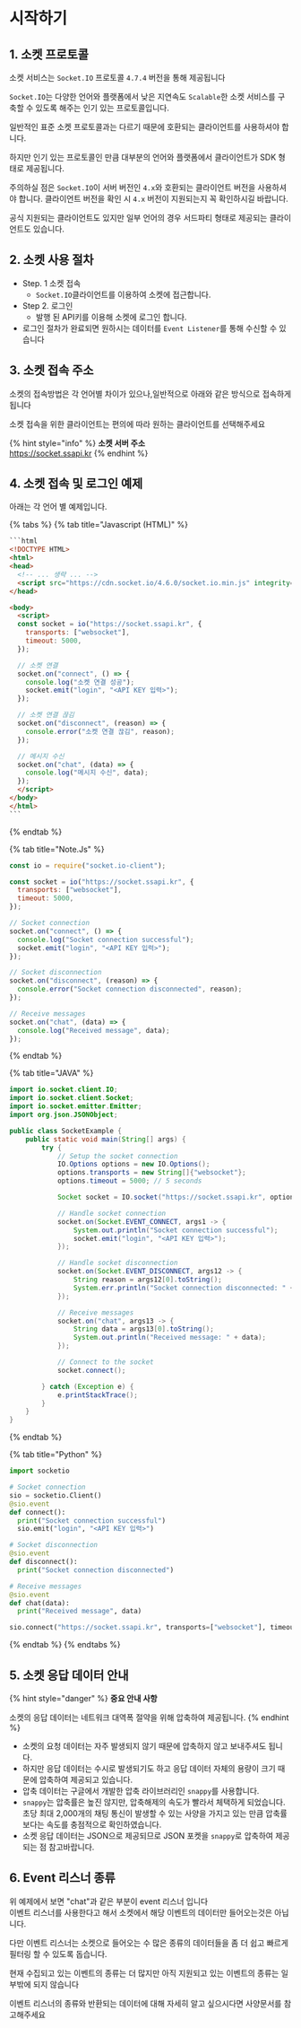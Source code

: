 # 시작하기



## 1. 소켓 프로토콜

소켓 서비스는 `Socket.IO` 프로토콜 `4.7.4` 버전을 통해 제공됩니다

`Socket.IO`는 다양한 언어와 플랫폼에서 낮은 지연속도 `Scalable`한 소켓 서비스를 구축할 수 있도록 해주는 인기 있는 프로토콜입니다.

일반적인 표준 소켓 프로토콜과는 다르기 때문에 호환되는 클라이언트를 사용하셔야 합니다.

하지만 인기 있는 프로토콜인 만큼 대부분의 언어와 플랫폼에서 클라이언트가 SDK 형태로 제공됩니다.

주의하실 점은 `Socket.IO`이 서버 버전인 `4.x`와 호환되는 클라이언트 버전을 사용하셔야 합니다. 클라이언트 버전을 확인 시 `4.x` 버전이 지원되는지 꼭 확인하시길 바랍니다.

공식 지원되는 클라이언트도 있지만 일부 언어의 경우 서드파티 형태로 제공되는 클라이언트도 있습니다.





## 2. 소켓 사용 절차

* Step. 1 소켓 접속
  * `Socket.IO`클라이언트를 이용하여 소켓에 접근합니다.
* Step 2. 로그인
  * 발행 된 API키를 이용해 소켓에 로그인 합니다.
* 로그인 절차가 완료되면 원하시는 데이터를 `Event Listener`를 통해 수신할 수 있습니다





## 3. 소켓 접속 주소

소켓의 접속방법은 각 언어별 차이가 있으나,일반적으로 아래와 같은 방식으로 접속하게 됩니다

소켓 접속을 위한 클라이언트는 편의에 따라 원하는 클라이언트를 선택해주세요

{% hint style="info" %}
**소켓 서버 주소**\
https://socket.ssapi.kr
{% endhint %}



## 4. 소켓 접속 및 로그인 예제

아래는 각 언어 별 예제입니다.

{% tabs %}
{% tab title="Javascript (HTML)" %}
````html
```html
<!DOCTYPE HTML>
<html>
<head>
  <!-- ... 생략 ... -->
  <script src="https://cdn.socket.io/4.6.0/socket.io.min.js" integrity="sha384-c79GN5VsunZvi+Q/WObgk2in0CbZsHnjEqvFxC5DxHn9lTfNce2WW6h2pH6u/kF+" crossorigin="anonymous"></script>
</head>

<body>
  <script>
  const socket = io("https://socket.ssapi.kr", {
    transports: ["websocket"],
    timeout: 5000,
  });

  // 소켓 연결
  socket.on("connect", () => {
    console.log("소켓 연결 성공");
    socket.emit("login", "<API KEY 입력>");
  });

  // 소켓 연결 끊김
  socket.on("disconnect", (reason) => {
    console.error("소켓 연결 끊김", reason);
  });

  // 메시지 수신
  socket.on("chat", (data) => {
    console.log("메시지 수신", data);
  });
  </script>
</body>
</html>
```
````
{% endtab %}

{% tab title="Note.Js" %}
```javascript
const io = require("socket.io-client");

const socket = io("https://socket.ssapi.kr", {
  transports: ["websocket"],
  timeout: 5000,
});

// Socket connection
socket.on("connect", () => {
  console.log("Socket connection successful");
  socket.emit("login", "<API KEY 입력>");
});

// Socket disconnection
socket.on("disconnect", (reason) => {
  console.error("Socket connection disconnected", reason);
});

// Receive messages
socket.on("chat", (data) => {
  console.log("Received message", data);
});
```
{% endtab %}

{% tab title="JAVA" %}
```java
import io.socket.client.IO;
import io.socket.client.Socket;
import io.socket.emitter.Emitter;
import org.json.JSONObject;

public class SocketExample {
    public static void main(String[] args) {
        try {
            // Setup the socket connection
            IO.Options options = new IO.Options();
            options.transports = new String[]{"websocket"};
            options.timeout = 5000; // 5 seconds

            Socket socket = IO.socket("https://socket.ssapi.kr", options);

            // Handle socket connection
            socket.on(Socket.EVENT_CONNECT, args1 -> {
                System.out.println("Socket connection successful");
                socket.emit("login", "<API KEY 입력>");
            });

            // Handle socket disconnection
            socket.on(Socket.EVENT_DISCONNECT, args12 -> {
                String reason = args12[0].toString();
                System.err.println("Socket connection disconnected: " + reason);
            });

            // Receive messages
            socket.on("chat", args13 -> {
                String data = args13[0].toString();
                System.out.println("Received message: " + data);
            });

            // Connect to the socket
            socket.connect();

        } catch (Exception e) {
            e.printStackTrace();
        }
    }
}

```
{% endtab %}

{% tab title="Python" %}
```python
import socketio

# Socket connection
sio = socketio.Client()
@sio.event
def connect():
  print("Socket connection successful")
  sio.emit("login", "<API KEY 입력>")

# Socket disconnection
@sio.event
def disconnect():
  print("Socket connection disconnected")

# Receive messages
@sio.event
def chat(data):
  print("Received message", data)

sio.connect("https://socket.ssapi.kr", transports=["websocket"], timeout=5)
```
{% endtab %}
{% endtabs %}



## 5. 소켓 응답 데이터 안내

{% hint style="danger" %}
**중요 안내 사항**

소켓의 응답 데이터는 네트워크 대역폭 절약을 위해 압축하여 제공됩니다.
{% endhint %}

* 소켓의 요청 데이터는 자주 발생되지 않기 때문에 압축하지 않고 보내주셔도 됩니다.
* 하지만 응답 데이터는 수시로 발생되기도 하고 응답 데이터 자체의 용량이 크기 때문에 압축하여 제공되고 있습니다.
* 압축 데이터는 구글에서 개발한 압축 라이브러리인 `snappy`를 사용합니다.
* `snappy`는 압축률은 높진 않지만, 압축해제의 속도가 빨라서 체택하게 되었습니다. 초당 최대 2,000개의 채팅 통신이 발생할 수 있는 사양을 가지고 있는 만큼 압축률 보다는 속도를 충점적으로 확인하였습니다.
* 소켓 응답 데이터는 JSON으로 제공되므로 JSON 포켓을 `snappy`로 압축하여 제공되는 점 참고바랍니다.





## 6.  Event 리스너 종류

위 예제에서 보면 "chat"과 같은 부분이 event 리스너 입니다\
이벤트 리스너를 사용한다고 해서 소켓에서 해당 이벤트의 데이터만 들어오는것은 아닙니다.

다만 이벤트 리스너는 소켓으로 들어오는 수 많은 종류의 데이터들을 좀 더 쉽고 빠르게 필터링 할 수 있도록 돕습니다.

현재 수집되고 있는 이벤트의 종류는 더 많지만 아직 지원되고 있는 이벤트의 종류는 일부밖에 되지 않습니다

이벤트 리스너의 종류와 반환되는 데이터에 대해 자세히 알고 싶으시다면 사양문서를 참고해주세요

